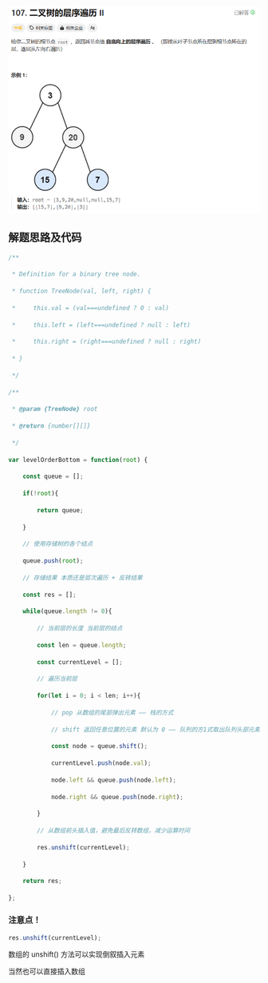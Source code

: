
![Pasted image 20241115152056](https://raw.githubusercontent.com/SimonWuZY/MarkdownPics/main/imgs/Pasted%20image%2020241115152056.png)

## 解题思路及代码

```js
/**

 * Definition for a binary tree node.

 * function TreeNode(val, left, right) {

 *     this.val = (val===undefined ? 0 : val)

 *     this.left = (left===undefined ? null : left)

 *     this.right = (right===undefined ? null : right)

 * }

 */

/**

 * @param {TreeNode} root

 * @return {number[][]}

 */

var levelOrderBottom = function(root) {

    const queue = [];

    if(!root){

        return queue;

    }

    // 使用存储树的各个结点

    queue.push(root);

    // 存储结果 本质还是层次遍历 + 反转结果

    const res = [];

    while(queue.length != 0){

        // 当前层的长度 当前层的结点

        const len = queue.length;

        const currentLevel = [];

        // 遍历当前层

        for(let i = 0; i < len; i++){

            // pop 从数组的尾部弹出元素 —— 栈的方式

            // shift 返回任意位置的元素 默认为 0 —— 队列的方1式取出队列头部元素

            const node = queue.shift();

            currentLevel.push(node.val);

            node.left && queue.push(node.left);

            node.right && queue.push(node.right);

        }

        // 从数组前头插入值，避免最后反转数组，减少运算时间

        res.unshift(currentLevel);

    }  

    return res;

};
```

### 注意点！

```js
res.unshift(currentLevel);
```

数组的 unshift() 方法可以实现倒叙插入元素 

当然也可以直接插入数组
